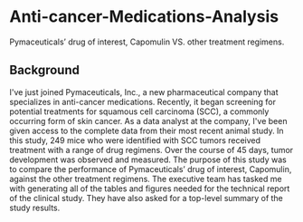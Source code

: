# Anti-cancer-Medications-Analysis #
Pymaceuticals’ drug of interest, Capomulin VS. other treatment regimens.

## Background ##
I've just joined Pymaceuticals, Inc., a new pharmaceutical company that specializes in anti-cancer medications. Recently, it began screening for potential treatments for squamous cell carcinoma (SCC), a commonly occurring form of skin cancer.
As a  data analyst at the company, I've been given access to the complete data from their most recent animal study. In this study, 249 mice who were identified with SCC tumors received treatment with a range of drug regimens. Over the course of 45 days, tumor development was observed and measured. The purpose of this study was to compare the performance of Pymaceuticals’ drug of interest, Capomulin, against the other treatment regimens. The executive team has tasked me with generating all of the tables and figures needed for the technical report of the clinical study. They have also asked for a top-level summary of the study results.


